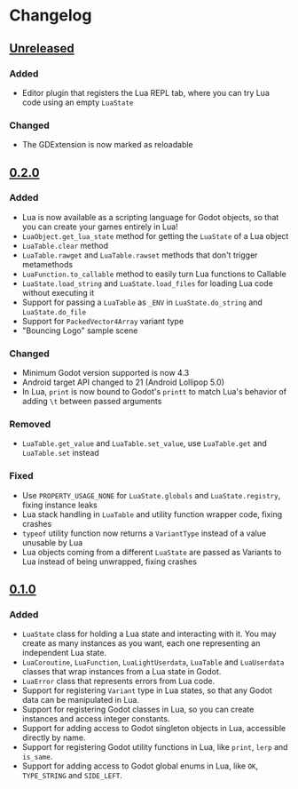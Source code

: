 # Changelog
## [Unreleased](https://github.com/gilzoide/lua-gdextension/compare/0.2.0...HEAD)
### Added
- Editor plugin that registers the Lua REPL tab, where you can try Lua code using an empty `LuaState`

### Changed
- The GDExtension is now marked as reloadable


## [0.2.0](https://github.com/gilzoide/lua-gdextension/releases/tag/0.2.0)
### Added
- Lua is now available as a scripting language for Godot objects, so that you can create your games entirely in Lua!
- `LuaObject.get_lua_state` method for getting the `LuaState` of a Lua object
- `LuaTable.clear` method
- `LuaTable.rawget` and `LuaTable.rawset` methods that don't trigger metamethods
- `LuaFunction.to_callable` method to easily turn Lua functions to Callable
- `LuaState.load_string` and `LuaState.load_files` for loading Lua code without executing it
- Support for passing a `LuaTable` as `_ENV` in `LuaState.do_string` and `LuaState.do_file`
- Support for `PackedVector4Array` variant type
- "Bouncing Logo" sample scene

### Changed
- Minimum Godot version supported is now 4.3
- Android target API changed to 21 (Android Lollipop 5.0)
- In Lua, `print` is now bound to Godot's `printt` to match Lua's behavior of adding `\t` between passed arguments

### Removed
- `LuaTable.get_value` and `LuaTable.set_value`, use `LuaTable.get` and `LuaTable.set` instead

### Fixed
- Use `PROPERTY_USAGE_NONE` for `LuaState.globals` and `LuaState.registry`, fixing instance leaks
- Lua stack handling in `LuaTable` and utility function wrapper code, fixing crashes
- `typeof` utility function now returns a `VariantType` instead of a value unusable by Lua
- Lua objects coming from a different `LuaState` are passed as Variants to Lua instead of being unwrapped, fixing crashes


## [0.1.0](https://github.com/gilzoide/lua-gdextension/releases/tag/0.1.0)
### Added
- `LuaState` class for holding a Lua state and interacting with it.
  You may create as many instances as you want, each one representing an independent Lua state.
- `LuaCoroutine`, `LuaFunction`, `LuaLightUserdata`, `LuaTable` and `LuaUserdata` classes that wrap instances from a Lua state in Godot.
- `LuaError` class that represents errors from Lua code.
- Support for registering `Variant` type in Lua states, so that any Godot data can be manipulated in Lua.
- Support for registering Godot classes in Lua, so you can create instances and access integer constants.
- Support for adding access to Godot singleton objects in Lua, accessible directly by name.
- Support for registering Godot utility functions in Lua, like `print`, `lerp` and `is_same`.
- Support for adding access to Godot global enums in Lua, like `OK`, `TYPE_STRING` and `SIDE_LEFT`.
